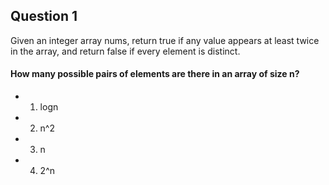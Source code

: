 ## Question 1
Given an integer array nums, return true if any value appears at least twice in the array, and return false if every element is distinct.

#### How many possible pairs of elements are there in an array of size n?
- 1. logn
- 2. n^2
- 3. n
- 4. 2^n
